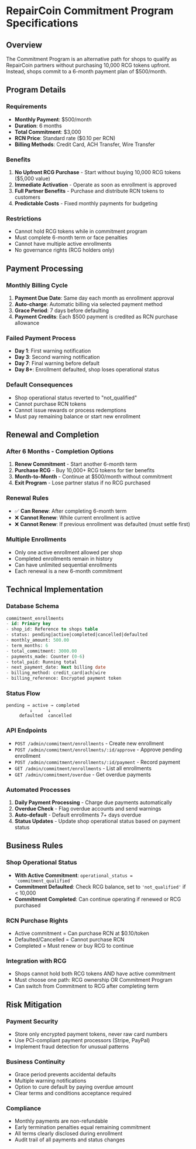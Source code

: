 # RepairCoin Commitment Program Specifications

## Overview
The Commitment Program is an alternative path for shops to qualify as RepairCoin partners without purchasing 10,000 RCG tokens upfront. Instead, shops commit to a 6-month payment plan of $500/month.

## Program Details

### Requirements
- **Monthly Payment**: $500/month
- **Duration**: 6 months
- **Total Commitment**: $3,000
- **RCN Price**: Standard rate ($0.10 per RCN)
- **Billing Methods**: Credit Card, ACH Transfer, Wire Transfer

### Benefits
1. **No Upfront RCG Purchase** - Start without buying 10,000 RCG tokens ($5,000 value)
2. **Immediate Activation** - Operate as soon as enrollment is approved
3. **Full Partner Benefits** - Purchase and distribute RCN tokens to customers
4. **Predictable Costs** - Fixed monthly payments for budgeting

### Restrictions
- Cannot hold RCG tokens while in commitment program
- Must complete 6-month term or face penalties
- Cannot have multiple active enrollments
- No governance rights (RCG holders only)

## Payment Processing

### Monthly Billing Cycle
1. **Payment Due Date**: Same day each month as enrollment approval
2. **Auto-charge**: Automatic billing via selected payment method
3. **Grace Period**: 7 days before defaulting
4. **Payment Credits**: Each $500 payment is credited as RCN purchase allowance

### Failed Payment Process
- **Day 1**: First warning notification
- **Day 3**: Second warning notification  
- **Day 7**: Final warning before default
- **Day 8+**: Enrollment defaulted, shop loses operational status

### Default Consequences
- Shop operational status reverted to "not_qualified"
- Cannot purchase RCN tokens
- Cannot issue rewards or process redemptions
- Must pay remaining balance or start new enrollment

## Renewal and Completion

### After 6 Months - Completion Options
1. **Renew Commitment** - Start another 6-month term
2. **Purchase RCG** - Buy 10,000+ RCG tokens for tier benefits
3. **Month-to-Month** - Continue at $500/month without commitment
4. **Exit Program** - Lose partner status if no RCG purchased

### Renewal Rules
- ✅ **Can Renew**: After completing 6-month term
- ❌ **Cannot Renew**: While current enrollment is active
- ❌ **Cannot Renew**: If previous enrollment was defaulted (must settle first)

### Multiple Enrollments
- Only one active enrollment allowed per shop
- Completed enrollments remain in history
- Can have unlimited sequential enrollments
- Each renewal is a new 6-month commitment

## Technical Implementation

### Database Schema
```sql
commitment_enrollments
- id: Primary key
- shop_id: Reference to shops table
- status: pending|active|completed|cancelled|defaulted
- monthly_amount: 500.00
- term_months: 6
- total_commitment: 3000.00
- payments_made: Counter (0-6)
- total_paid: Running total
- next_payment_date: Next billing date
- billing_method: credit_card|ach|wire
- billing_reference: Encrypted payment token
```

### Status Flow
```
pending → active → completed
         ↓      ↓
     defaulted  cancelled
```

### API Endpoints
- `POST /admin/commitment/enrollments` - Create new enrollment
- `POST /admin/commitment/enrollments/:id/approve` - Approve pending enrollment
- `POST /admin/commitment/enrollments/:id/payment` - Record payment
- `GET /admin/commitment/enrollments` - List all enrollments
- `GET /admin/commitment/overdue` - Get overdue payments

### Automated Processes
1. **Daily Payment Processing** - Charge due payments automatically
2. **Overdue Check** - Flag overdue accounts and send warnings
3. **Auto-default** - Default enrollments 7+ days overdue
4. **Status Updates** - Update shop operational status based on payment status

## Business Rules

### Shop Operational Status
- **With Active Commitment**: `operational_status = 'commitment_qualified'`
- **Commitment Defaulted**: Check RCG balance, set to `'not_qualified'` if < 10,000
- **Commitment Completed**: Can continue operating if renewed or RCG purchased

### RCN Purchase Rights
- Active commitment = Can purchase RCN at $0.10/token
- Defaulted/Cancelled = Cannot purchase RCN
- Completed = Must renew or buy RCG to continue

### Integration with RCG
- Shops cannot hold both RCG tokens AND have active commitment
- Must choose one path: RCG ownership OR Commitment Program
- Can switch from Commitment to RCG after completing term

## Risk Mitigation

### Payment Security
- Store only encrypted payment tokens, never raw card numbers
- Use PCI-compliant payment processors (Stripe, PayPal)
- Implement fraud detection for unusual patterns

### Business Continuity
- Grace period prevents accidental defaults
- Multiple warning notifications
- Option to cure default by paying overdue amount
- Clear terms and conditions acceptance required

### Compliance
- Monthly payments are non-refundable
- Early termination penalties equal remaining commitment
- All terms clearly disclosed during enrollment
- Audit trail of all payments and status changes